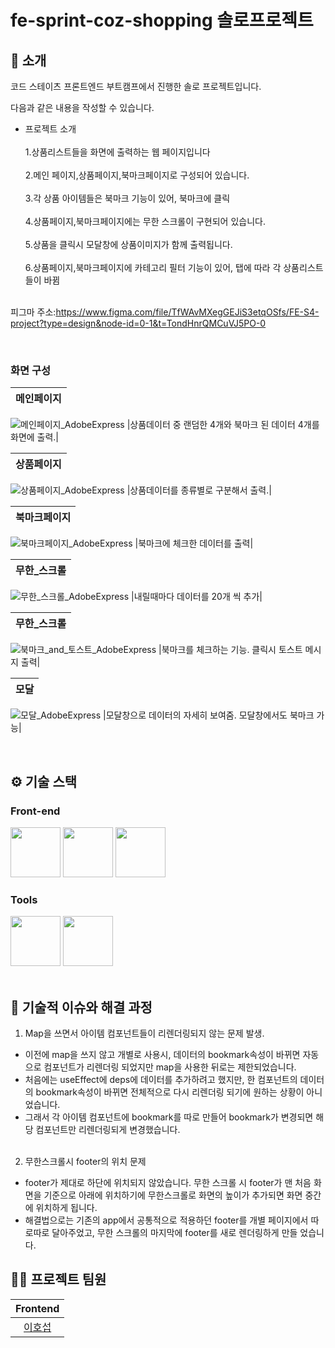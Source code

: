# fe-sprint-coz-shopping 솔로프로젝트



## 📝 소개
코드 스테이츠 프론트엔드 부트캠프에서 진행한 솔로 프로젝트입니다.

다음과 같은 내용을 작성할 수 있습니다.
- 프로젝트 소개
<br><br>
1.상품리스트들을 화면에 출력하는 웹 페이지입니다
<br><br>
2.메인 페이지,상품페이지,북마크페이지로 구성되어 있습니다.
<br><br>
3.각 상품 아이템들은 북마크 기능이 있어, 북마크에 클릭
<br><br>
4.상품페이지,북마크페이지에는 무한 스크롤이 구현되어 있습니다.
<br><br>
5.상품을 클릭시 모달창에 상품이미지가 함께 출력됩니다.
<br><br>
6.상품페이지,북마크페이지에 카테고리 필터 기능이 있어, 탭에 따라 각 상품리스트들이 바뀜
<br><br>

피그마 주소:https://www.figma.com/file/TfWAvMXegGEJiS3etqOSfs/FE-S4-project?type=design&node-id=0-1&t=TondHnrQMCuVJ5PO-0

<br />

### 화면 구성
|메인페이지|
|:---:|
![메인페이지_AdobeExpress](https://github.com/lhs9602/fe-sprint-coz-shopping/assets/34961388/751e0375-d363-45dc-91ee-a232c1695e5e)
|상품데이터 중 랜덤한 4개와 북마크 된 데이터 4개를 화면에 출력.|

|상품페이지|
|:---:|
![상품페이지_AdobeExpress](https://github.com/lhs9602/fe-sprint-coz-shopping/assets/34961388/5835e44f-a019-4a5e-9205-b42ba24c0e85)
|상품데이터를 종류별로 구분해서 출력.|

|북마크페이지|
|:---:|
![북마크페이지_AdobeExpress](https://github.com/lhs9602/fe-sprint-coz-shopping/assets/34961388/dfaacb28-62c4-4359-8a60-b29a1dfb2d28)
|북마크에 체크한 데이터를 출력|

|무한_스크롤|
|:---:|
![무한_스크롤_AdobeExpress](https://github.com/lhs9602/fe-sprint-coz-shopping/assets/34961388/117be8b7-9ee1-46d6-9456-7728966f7a49)
|내릴때마다 데이터를 20개 씩 추가|

|무한_스크롤|
|:---:|
![북마크_and_토스트_AdobeExpress](https://github.com/lhs9602/fe-sprint-coz-shopping/assets/34961388/df85de18-b532-4fb3-9e1f-b20f1143d203)
|북마크를 체크하는 기능. 클릭시 토스트 메시지 출력|

|모달|
|:---:|
![모달_AdobeExpress](https://github.com/lhs9602/fe-sprint-coz-shopping/assets/34961388/d3838a9d-71b5-44e3-bf0e-20bb1e842e34)
|모달창으로 데이터의 자세히 보여줌. 모달창에서도 북마크 가능|

<br />

## ⚙ 기술 스택
### Front-end
<div>
<img src="https://github.com/yewon-Noh/readme-template/blob/main/skills/JavaScript.png?raw=true" width="80">
<img src="https://github.com/yewon-Noh/readme-template/blob/main/skills/React.png?raw=true" width="80">
<img src="https://github.com/yewon-Noh/readme-template/blob/main/skills/Redux.png?raw=true" width="80">
</div>

### Tools
<div>
<img src="https://github.com/yewon-Noh/readme-template/blob/main/skills/Github.png?raw=true" width="80">
<img src="https://github.com/yewon-Noh/readme-template/blob/main/skills/Figma.png?raw=true" width="80">
  
  
</div>

<br />




## 🤔 기술적 이슈와 해결 과정
1. Map을 쓰면서 아이템 컴포넌트들이 리렌더링되지 않는 문제 발생.
- 이전에 map을 쓰지 않고 개별로 사용시, 데이터의 bookmark속성이 바뀌면 자동으로 컴포넌트가 리렌더링 되었지만 map을 사용한 뒤로는 제한되었습니다.
- 처음에는 useEffect에 deps에 데이터를 추가하려고 했지만, 한 컴포넌트의 데이터의 bookmark속성이 바뀌면 전체적으로 다시 리렌더링 되기에 원하는 상황이 아니었습니다. 
- 그래서 각 아이템 컴포넌트에 bookmark를 따로 만들어 bookmark가 변경되면 해당 컴포넌트만 리렌더링되게 변경했습니다.
<br /><br />
2. 무한스크롤시 footer의 위치 문제
- footer가 제대로 하단에 위치되지 않았습니다. 무한 스크롤 시 footer가 맨 처음 화면을 기준으로 아래에 위치하기에 무한스크롤로 화면의 높이가 추가되면 화면 중간에 위치하게 됩니다.
- 해결법으로는 기존의 app에서 공통적으로 적용하던 footer를 개별 페이지에서 따로따로 달아주었고, 무한 스크롤의 마지막에 footer를 새로 렌더링하게 만들 었습니다. 



## 💁‍♂️ 프로젝트 팀원
|Frontend|
|:---:|
|[이호섭](https://github.com/lhs9602)|
